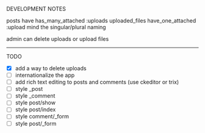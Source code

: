 DEVELOPMENT NOTES

posts have has_many_attached :uploads
uploaded_files have_one_attached :upload
mind the singular/plural naming

admin can delete uploads or upload files

---

TODO
- [x] add a way to delete uploads
- [ ] internationalize the app
- [ ] add rich text editing to posts and comments (use ckeditor or trix)
- [ ] style _post
- [ ] style _comment
- [ ] style post/show
- [ ] style post/index
- [ ] style comment/_form
- [ ] style post/_form